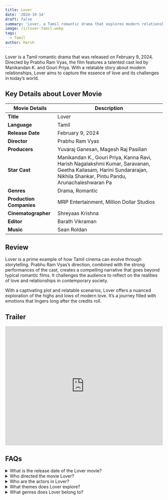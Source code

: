 ```yaml
---
title: Lover
date: '2024-10-14'
draft: false
summary: 'Lover, a Tamil romantic drama that explores modern relationships.'
image: /i/lover-tamil.webp
tags:
  - Tamil
author: Harsh
---
```


Lover is a Tamil romantic drama that was released on February 9, 2024. Directed by Prabhu Ram Vyas, the film features a talented cast led by Manikandan K. and Gouri Priya. With a relatable story about modern relationships, Lover aims to capture the essence of love and its challenges in today’s world.

## Key Details about Lover Movie

| **Movie Details**        | **Description**                                                                                                                                                       |
| ------------------------ | --------------------------------------------------------------------------------------------------------------------------------------------------------------------- |
| **Title**                | Lover                                                                                                                                                                 |
| **Language**             | Tamil                                                                                                                                                                 |
| **Release Date**         | February 9, 2024                                                                                                                                                      |
| **Director**             | Prabhu Ram Vyas                                                                                                                                                       |
| **Producers**            | Yuvaraj Ganesan, Magesh Raj Pasilian                                                                                                                                  |
| **Star Cast**            | Manikandan K., Gouri Priya, Kanna Ravi, Harish Nagalakshmi Kumar, Saravanan, Geetha Kailasam, Harini Sundararajan, Nikhila Shankar, Pintu Pandu, Arunachaleshwaran Pa |
| **Genres**               | Drama, Romantic                                                                                                                                                       |
| **Production Companies** | MRP Entertainment, Million Dollar Studios                                                                                                                             |
| **Cinematographer**      | Shreyaas Krishna                                                                                                                                                      |
| **Editor**               | Barath Vikraman                                                                                                                                                       |
| **Music**                | Sean Roldan                                                                                                                                                           |

## Review

Lover is a prime example of how Tamil cinema can evolve through storytelling. Prabhu Ram Vyas’s direction, combined with the strong performances of the cast, creates a compelling narrative that goes beyond typical romantic films. It challenges the audience to reflect on the realities of love and relationships in contemporary society.

With a captivating plot and relatable scenarios, Lover offers a nuanced exploration of the highs and lows of modern love. It’s a journey filled with emotions that lingers long after the credits roll.

## Trailer

<iframe width="100%" height="380" src="https://www.youtube.com/embed/UkFD3pKmSks?si=84VC81xwhWeeG5JB" title={title} frameborder="0" allow="accelerometer; autoplay; clipboard-write; encrypted-media; gyroscope; picture-in-picture; web-share" referrerpolicy="strict-origin-when-cross-origin" allowfullscreen></iframe>

## FAQs

<details>
  <summary>What is the release date of the Lover movie?</summary>
  <p>Lover was released in theaters on February 9, 2024.</p>
</details>

<details>
  <summary>Who directed the movie Lover?</summary>
  <p>The movie was directed by Prabhu Ram Vyas.</p>
</details>

<details>
  <summary>Who are the actors in Lover?</summary>
  <p>The cast includes Manikandan K., Gouri Priya, Kanna Ravi, and several others.</p>
</details>

<details>
  <summary>What themes does Lover explore?</summary>
  <p>The film explores themes of love, relationships, and the challenges faced by young couples today.</p>
</details>

<details>
  <summary>What genres does Lover belong to?</summary>
  <p>Lover falls under the drama and romantic genres.</p>
</details>

